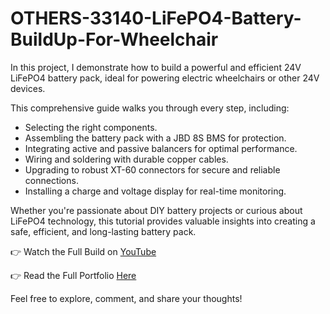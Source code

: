 # OTHERS-33140-LiFePO4-Battery-BuildUp-For-Wheelchair
In this project, I demonstrate how to build a powerful and efficient 24V LiFePO4 battery pack, ideal for powering electric wheelchairs or other 24V devices.

This comprehensive guide walks you through every step, including:

- Selecting the right components.
- Assembling the battery pack with a JBD 8S BMS for protection.
- Integrating active and passive balancers for optimal performance.
- Wiring and soldering with durable copper cables.
- Upgrading to robust XT-60 connectors for secure and reliable connections.
- Installing a charge and voltage display for real-time monitoring.
  
Whether you're passionate about DIY battery projects or curious about LiFePO4 technology, this tutorial provides valuable insights into creating a safe, efficient, and long-lasting battery pack.


👉 Watch the Full Build on [YouTube](https://www.youtube.com/watch?v=YyQdYMxVubc)

👉 Read the Full Portfolio [Here](https://adekeyedamilarelekan.github.io/33140-LiFePO4-Battery-BuildUp-For-WheelChair)


Feel free to explore, comment, and share your thoughts!
